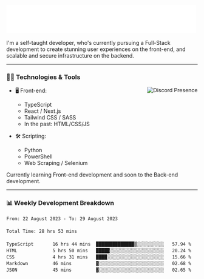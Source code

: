 <img src="assets/wave.svg" alt=":wave:" />

I'm a self-taught developer, who's currently pursuing a Full-Stack development to create stunning user experiences on the front-end, and scalable and secure infrastructure on the backend.

---

### 🧑‍💻 Technologies & Tools

<a href="https://discord.com/users/414304208649453568" target="_blank" rel="nofollow">
   <img src="https://lanyard-profile-readme.vercel.app/api/414304208649453568?idleMessage=Probably%20doing%20something%20else..." alt="Discord Presence" align="right">
</a>

- 🖥️ Front-end:

  - TypeScript
  - React / Next.js
  - Tailwind CSS / SASS
  - In the past: HTML/CSS/JS

- 🛠 Scripting:

  - Python
  - PowerShell
  - Web Scraping / Selenium

Currently learning Front-end development and soon to the Back-end development.

---

### 📊 Weekly Development Breakdown

<!-- ![ccrsxx's GitHub Stats](https://github-readme-stats.vercel.app/api?username=ccrsxx&count_private=true&theme=tokyonight) -->
<!-- ![ccrsxx's Top Langs](https://github-readme-stats.vercel.app/api/top-langs/?username=ccrsxx&hide=lua,java,html&theme=tokyonight) -->

<!--START_SECTION:waka-->

```txt
From: 22 August 2023 - To: 29 August 2023

Total Time: 28 hrs 53 mins

TypeScript       16 hrs 44 mins  ██████████████▒░░░░░░░░░░   57.94 %
HTML             5 hrs 50 mins   █████░░░░░░░░░░░░░░░░░░░░   20.24 %
CSS              4 hrs 31 mins   ████░░░░░░░░░░░░░░░░░░░░░   15.66 %
Markdown         46 mins         ▓░░░░░░░░░░░░░░░░░░░░░░░░   02.68 %
JSON             45 mins         ▓░░░░░░░░░░░░░░░░░░░░░░░░   02.65 %
```

<!--END_SECTION:waka-->
